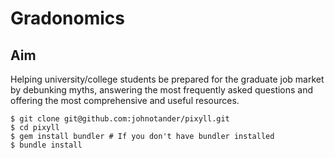 # Gradonomics

## Aim
Helping university/college students be prepared for the graduate job market by debunking myths, answering the most frequently asked questions and offering the most comprehensive and useful resources.

```
$ git clone git@github.com:johnotander/pixyll.git
$ cd pixyll
$ gem install bundler # If you don't have bundler installed
$ bundle install
```
